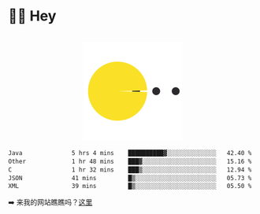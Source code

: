 
# 👋🏻 Hey
<div align="center">
	<br>
	<img src="https://raw.githubusercontent.com/Aniket965/Aniket965/master/pacman.svg?sanitize=true" width="200" height="200">
	<br>
</div>

<!--START_SECTION:waka-->

```txt
Java              5 hrs 4 mins    ██████████▓░░░░░░░░░░░░░░   42.40 %
Other             1 hr 48 mins    ███▓░░░░░░░░░░░░░░░░░░░░░   15.16 %
C                 1 hr 32 mins    ███▒░░░░░░░░░░░░░░░░░░░░░   12.94 %
JSON              41 mins         █▒░░░░░░░░░░░░░░░░░░░░░░░   05.73 %
XML               39 mins         █▒░░░░░░░░░░░░░░░░░░░░░░░   05.50 %
```

<!--END_SECTION:waka-->

 ➡️  来我的网站瞧瞧吗？[这里](https://www.shaolongfei.com)
